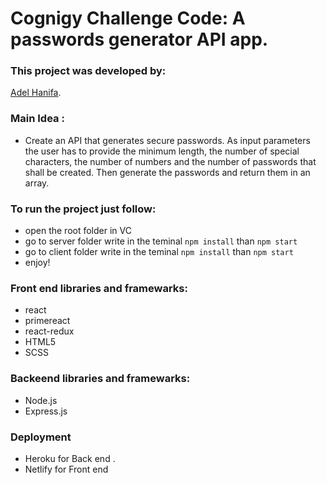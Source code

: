 # Cognigy Challenge Code: A passwords generator API app.

### This project was developed by: 
 [Adel Hanifa](https://adelhanifa.github.io/portfolio/).

### Main Idea :
  - Create an API that generates secure passwords. As input parameters the user has to provide the minimum length, the number of special characters, the number of numbers and the number of passwords that shall be created. Then generate the passwords and return them in an array.

### To run the project just follow:
  - open the root folder in VC
  - go to server folder write in the teminal `npm install` than `npm start`
  - go to client folder write in the teminal `npm install` than `npm start`
  - enjoy!

### Front end libraries and framewarks:
  - react
  - primereact
  - react-redux
  - HTML5
  - SCSS

### Backeend libraries and framewarks:
 - Node.js 
 - Express.js
 
### Deployment 
 - Heroku for Back end .
 - Netlify for Front end
